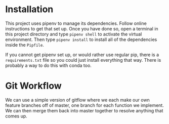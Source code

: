 # Installation

This project uses pipenv to manage its dependencies. Follow online instructions to get that set up. Once you have done so, open a terminal in this project directory and type `pipenv shell` to activate the virtual environment. Then type `pipenv install` to install all of the dependencies inside the `Pipfile`.

If you cannot get pipenv set up, or would rather use regular pip, there is a `requirements.txt` file so you could just install everything that way. There is probably a way to do this with conda too.

# Git Workflow

We can use a simple version of gitflow where we each make our own feature branches off of master, one branch for each function we implement. We can then merge them back into master together to resolve anything that comes up.
